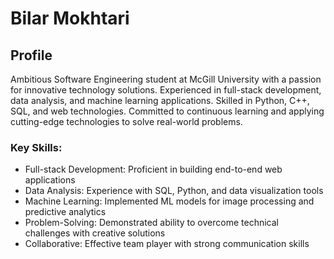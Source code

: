 # Bilar Mokhtari

## Profile

Ambitious Software Engineering student at McGill University with a passion for innovative technology solutions. Experienced in full-stack development, data analysis, and machine learning applications. Skilled in Python, C++, SQL, and web technologies. Committed to continuous learning and applying cutting-edge technologies to solve real-world problems.

### Key Skills:
- Full-stack Development: Proficient in building end-to-end web applications
- Data Analysis: Experience with SQL, Python, and data visualization tools
- Machine Learning: Implemented ML models for image processing and predictive analytics
- Problem-Solving: Demonstrated ability to overcome technical challenges with creative solutions
- Collaborative: Effective team player with strong communication skills
